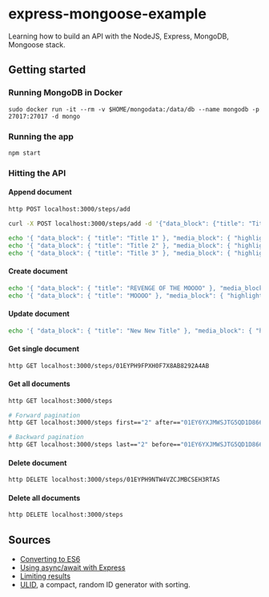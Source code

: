 # express-mongoose-example

Learning how to build an API with the NodeJS, Express, MongoDB, Mongoose stack.

## Getting started

### Running MongoDB in Docker
```
sudo docker run -it --rm -v $HOME/mongodata:/data/db --name mongodb -p 27017:27017 -d mongo
```

### Running the app
```
npm start
```

### Hitting the API
#### Append document
```bash
http POST localhost:3000/steps/add

curl -X POST localhost:3000/steps/add -d '{"data_block": {"title": "Title"}}'

echo '{ "data_block": { "title": "Title 1" }, "media_block": { "highlight_block": {} } }' | http localhost:3000/steps/add
echo '{ "data_block": { "title": "Title 2" }, "media_block": { "highlight_block": {} } }' | http localhost:3000/steps/add
echo '{ "data_block": { "title": "Title 3" }, "media_block": { "highlight_block": {} } }' | http localhost:3000/steps/add
```

#### Create document
```bash
echo '{ "data_block": { "title": "REVENGE OF THE MOOOO" }, "media_block": { "highlight_block": {} } }' | http POST localhost:3000/steps after==""
echo '{ "data_block": { "title": "MOOOO" }, "media_block": { "highlight_block": {} } }' | http POST localhost:3000/steps after=="8c15af62-b097-4b89-bb67-ea8137d57952"
```

#### Update document
```bash
echo '{ "data_block": { "title": "New New Title" }, "media_block": { "highlight_block": {} } }' | http PUT localhost:3000/steps/01EYPH9FPXH0F7X8AB8292A4AB
```

#### Get single document
```bash
http GET localhost:3000/steps/01EYPH9FPXH0F7X8AB8292A4AB
```

#### Get all documents
```bash
http GET localhost:3000/steps

# Forward pagination
http GET localhost:3000/steps first=="2" after=="01EY6YXJMWSJTG5QD1D866XACY"

# Backward pagination
http GET localhost:3000/steps last=="2" before=="01EY6YXJMWSJTG5QD1D866XACY"
```

#### Delete document
```bash
http DELETE localhost:3000/steps/01EYPH9NTW4VZCJMBCSEH3RTAS
```

#### Delete all documents
```bash
http DELETE localhost:3000/steps
```

## Sources
- [Converting to ES6](https://www.freecodecamp.org/news/how-to-enable-es6-and-beyond-syntax-with-node-and-express-68d3e11fe1ab/)
- [Using async/await with Express](https://zellwk.com/blog/async-await-express/)
- [Limiting results](https://kb.objectrocket.com/mongo-db/how-to-use-the-mongoose-limit-function-927)
- [ULID](https://github.com/ulid/spec), a compact, random ID generator with sorting.